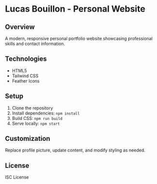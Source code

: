 # Lucas Bouillon - Personal Website

## Overview
A modern, responsive personal portfolio website showcasing professional skills and contact information.

## Technologies
- HTML5
- Tailwind CSS
- Feather Icons

## Setup
1. Clone the repository
2. Install dependencies: `npm install`
3. Build CSS: `npm run build`
4. Serve locally: `npm start`

## Customization
Replace profile picture, update content, and modify styling as needed.

## License
ISC License

